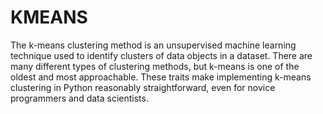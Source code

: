 # KMEANS
The k-means clustering method is an unsupervised machine learning technique used to identify clusters of data objects in a dataset. There are many different types of clustering methods, but k-means is one of the oldest and most approachable. These traits make implementing k-means clustering in Python reasonably straightforward, even for novice programmers and data scientists.